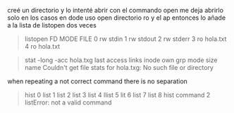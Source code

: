 

creé un directorio y lo intenté abrir con el commando open 
me deja abrirlo solo en los casos en dode uso open directorio ro y el ap 
entonces lo añade a la lista de listopen dos veces

> listopen
   FD  MODE  FILE
    0   rw   stdin
    1   rw   stdout
    2   rw   stderr
    3   ro   hola.txt
    4   ro   hola.txt




> stat -long -acc hola.txg
    last access     links  inode     own     grp      mode         size  name
Couldn't get file stats for hola.txg: No such file or directory


when repeating a not correct command there is no separation

> hist
    0  list
    1  list
    2  list
    3  list
    4  llist
    5  lit
    6  list
    7  list
    8  hist
> command 2
listError: not a valid command




